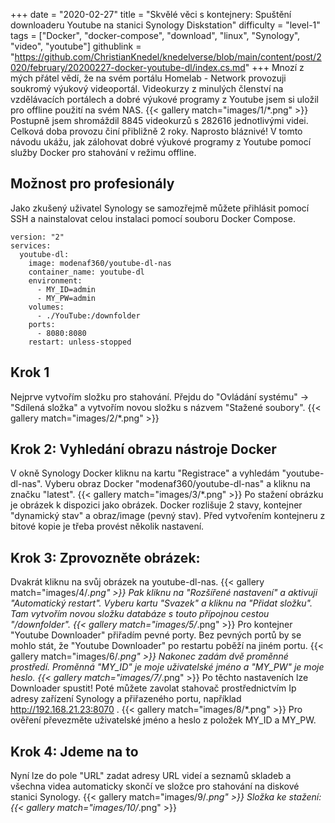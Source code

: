 +++
date = "2020-02-27"
title = "Skvělé věci s kontejnery: Spuštění downloaderu Youtube na stanici Synology Diskstation"
difficulty = "level-1"
tags = ["Docker", "docker-compose", "download", "linux", "Synology", "video", "youtube"]
githublink = "https://github.com/ChristianKnedel/knedelverse/blob/main/content/post/2020/february/20200227-docker-youtube-dl/index.cs.md"
+++
Mnozí z mých přátel vědí, že na svém portálu Homelab - Network provozuji soukromý výukový videoportál. Videokurzy z minulých členství na vzdělávacích portálech a dobré výukové programy z Youtube jsem si uložil pro offline použití na svém NAS.
{{< gallery match="images/1/*.png" >}}
Postupně jsem shromáždil 8845 videokurzů s 282616 jednotlivými videi. Celková doba provozu činí přibližně 2 roky. Naprosto bláznivé! V tomto návodu ukážu, jak zálohovat dobré výukové programy z Youtube pomocí služby Docker pro stahování v režimu offline.
## Možnost pro profesionály
Jako zkušený uživatel Synology se samozřejmě můžete přihlásit pomocí SSH a nainstalovat celou instalaci pomocí souboru Docker Compose.
```
version: "2"
services:
  youtube-dl:
    image: modenaf360/youtube-dl-nas
    container_name: youtube-dl
    environment:
      - MY_ID=admin
      - MY_PW=admin
    volumes:
      - ./YouTube:/downfolder
    ports:
      - 8080:8080
    restart: unless-stopped

```

## Krok 1
Nejprve vytvořím složku pro stahování. Přejdu do "Ovládání systému" -> "Sdílená složka" a vytvořím novou složku s názvem "Stažené soubory".
{{< gallery match="images/2/*.png" >}}

## Krok 2: Vyhledání obrazu nástroje Docker
V okně Synology Docker kliknu na kartu "Registrace" a vyhledám "youtube-dl-nas". Vyberu obraz Docker "modenaf360/youtube-dl-nas" a kliknu na značku "latest".
{{< gallery match="images/3/*.png" >}}
Po stažení obrázku je obrázek k dispozici jako obrázek. Docker rozlišuje 2 stavy, kontejner "dynamický stav" a obraz/image (pevný stav). Před vytvořením kontejneru z bitové kopie je třeba provést několik nastavení.
## Krok 3: Zprovozněte obrázek:
Dvakrát kliknu na svůj obrázek na youtube-dl-nas.
{{< gallery match="images/4/*.png" >}}
Pak kliknu na "Rozšířené nastavení" a aktivuji "Automatický restart". Vyberu kartu "Svazek" a kliknu na "Přidat složku". Tam vytvořím novou složku databáze s touto přípojnou cestou "/downfolder".
{{< gallery match="images/5/*.png" >}}
Pro kontejner "Youtube Downloader" přiřadím pevné porty. Bez pevných portů by se mohlo stát, že "Youtube Downloader" po restartu poběží na jiném portu.
{{< gallery match="images/6/*.png" >}}
Nakonec zadám dvě proměnné prostředí. Proměnná "MY_ID" je moje uživatelské jméno a "MY_PW" je moje heslo.
{{< gallery match="images/7/*.png" >}}
Po těchto nastaveních lze Downloader spustit! Poté můžete zavolat stahovač prostřednictvím Ip adresy zařízení Synology a přiřazeného portu, například http://192.168.21.23:8070 .
{{< gallery match="images/8/*.png" >}}
Pro ověření převezměte uživatelské jméno a heslo z položek MY_ID a MY_PW.
## Krok 4: Jdeme na to
Nyní lze do pole "URL" zadat adresy URL videí a seznamů skladeb a všechna videa automaticky skončí ve složce pro stahování na diskové stanici Synology.
{{< gallery match="images/9/*.png" >}}
Složka ke stažení:
{{< gallery match="images/10/*.png" >}}